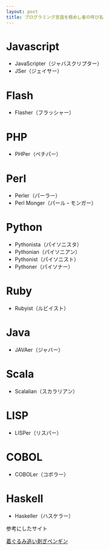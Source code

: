 ```yaml
---
layout: post
title: プログラミング言語を極めし者の呼び名
---
```


# Javascript

- JavaScripter（ジャバスクリプター）
- JSer（ジェイサー）

# Flash

- Flasher（フラッシャー）

# PHP

- PHPer（ペチパー）

# Perl

- Perler（パーラー）
- Perl Monger（パール・モンガー）

# Python

- Pythonista（パイソニスタ）
- Pythonian（パイソニアン）
- Pythonist（パイソニスト）
- Pythoner（パイソナー）

# Ruby

- Rubyist（ルビイスト）

# Java

- JAVAer（ジャバー）

# Scala

- Scalalian（スカラリアン）

# LISP

- LISPer（リスパー）

# COBOL

- COBOLer（コボラー）

# Haskell

- Haskeller（ハスケラー）

参考にしたサイト

[着ぐるみ追い剥ぎペンギン](http://www.kigurumi.asia/)
